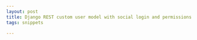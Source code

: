 ```yaml
---
layout: post
title: Django REST custom user model with social login and permissions 
tags: snippets 

---
```


<script src="https://gist.github.com/selimslab/5e93166967d0ceeaf489e6a526c83ac9.js"></script>